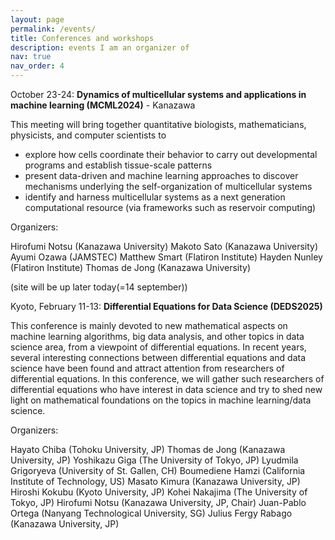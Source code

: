```yaml
---
layout: page
permalink: /events/
title: Conferences and workshops
description: events I am an organizer of
nav: true
nav_order: 4
---
```


October 23-24: **Dynamics of multicellular systems and applications in machine learning (MCML2024)** -  Kanazawa 

This meeting will bring together quantitative biologists, mathematicians, physicists, and computer scientists to 

<ul>
    <li> explore how cells coordinate their behavior to carry out developmental programs and establish tissue-scale patterns 
    </li>
    <li> present data-driven and machine learning approaches to discover mechanisms underlying the self-organization of multicellular systems 
    </li>  
    <li> identify and harness multicellular systems as a next generation computational resource (via frameworks such as reservoir computing)
    </li> 
</ul>

Organizers: 

Hirofumi Notsu (Kanazawa University)
Makoto Sato  (Kanazawa University)
Ayumi Ozawa (JAMSTEC)
Matthew Smart (Flatiron Institute)
Hayden Nunley (Flatiron Institute)
Thomas de Jong (Kanazawa University)

(site will be up later today(=14 september))

Kyoto, February 11-13: **Differential Equations for Data Science (DEDS2025)**

This conference is mainly devoted to new mathematical aspects on machine learning algorithms, big data analysis, and other topics in data science area, from a viewpoint of differential equations. In recent years, several interesting connections between differential equations and data science have been found and attract attention from researchers of differential equations. In this conference, we will gather such researchers of differential equations who have interest in data science and try to shed new light on mathematical foundations on the topics in machine learning/data science.

Organizers:

Hayato Chiba (Tohoku University, JP)
Thomas de Jong (Kanazawa University, JP)
Yoshikazu Giga (The University of Tokyo, JP)
Lyudmila Grigoryeva (University of St. Gallen, CH)
Boumediene Hamzi (California Institute of Technology, US)
Masato Kimura (Kanazawa University, JP)
Hiroshi Kokubu (Kyoto University, JP)
Kohei Nakajima (The University of Tokyo, JP)
Hirofumi Notsu (Kanazawa University, JP, Chair)
Juan-Pablo Ortega (Nanyang Technological University, SG)
Julius Fergy Rabago (Kanazawa University, JP)





